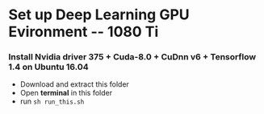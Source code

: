 
# Set up Deep Learning GPU Evironment -- 1080 Ti
### Install Nvidia driver 375 + Cuda-8.0 + CuDnn v6 + Tensorflow 1.4 on Ubuntu 16.04 

- Download and extract this folder
- Open **terminal** in this folder
- run `sh run_this.sh`



